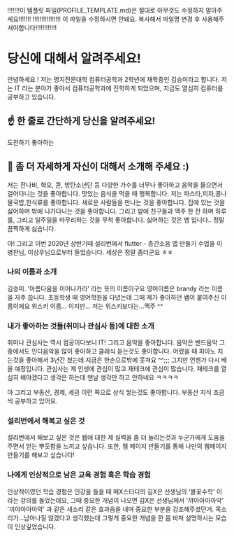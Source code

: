 !!!!!!!이 템플릿 파일(PROFILE_TEMPLATE.md)은 절대로 아무것도 수정하지 말아주세요!!!!!!!
!!!!!!!!!!!!!!!! 이 파일을 수정하시면 안돼요. 복사해서 파일명 변경 후 사용해주셔야합니다!!!!!!!!!!!!

# 당신에 대해서 알려주세요!
안녕하세요 ! 저는 명지전문대학 컴퓨터공학과 2학년에 재학중인 김승미라고 합니다. 
저는 IT 라는 분야가 좋아서 컴퓨터공학과에 진학하게 되었으며, 지금도 열심히 컴퓨터를 공부하고 있습니다. 

## ☝️ 한 줄로 간단하게 당신을 알려주세요!
도전하기 좋아하는 

## 🙌 좀 더 자세하게 자신이 대해서 소개해 주세요 :)
저는 잔나비, 혁오, 퀸, 방탄소년단 등 다양한 가수를 너무나 좋아하고 음악을 들으면서 걸어다니는 것을 좋아합니다.
맛있는 음식을 먹을 때 행복합니다. 저는 파스타,피자,콩나물국밥,한식류를 좋아합니다. 
새로운 사람들을 만나는 것을 좋아합니다. 집에 있는 것을 싫어하며 밖에 나가다니는 것을 좋아합니다.
그리고 밤에 친구들과 맥주 한 잔 하며 하루를, 그리고 일주일을 마무리하는 것을 무척 좋아합니다.
싫어하는 것은 뱀 입니다.. 정말 끔찍하게 싫습니다.

아! 그리고 이번 2020년 상반기때 설리번에서 flutter - 층간소음 앱 만들기 수업을 이병찬님, 이상우님으로부터 들었습니다.
세상은 정말 좁더군요 ㅎㅎ

### 나의 이름과 소개
김승미. '아름다움을 이어나가라' 라는 뜻의 이름이구요
영어이름은 brandy 라는 이름을 자주 씁니다. 초등학생 때 영어학원을 다녔는데 그때 제가 좋아하던 쌤이 붙여주신 이름이에요
위스키 이름... 이지만... 저는 위스키보다는...맥주 ^^ 

### 내가 좋아하는 것들(취미나 관심사 등)에 대한 소개
취미나 관심사는 역시 컴공이다보니 IT! 그리고 음악을 좋아합니다.
음악은 밴드음악 그중에서도 인디음악을 많이 좋아하고 클래식 듣는것도 좋아합니다.
어렸을 때 피아노 치는것을 좋아해서 3년간 쳤는데 지금은 한손으로밖에 못쳐요 ^^;;; 그치만 언젠가 다시 배울 예정입니다. 
관심사는 제 인생에 관심이 많고 재테크에 관심이 많습니다. 재테크를 열심히 해야겠다고 생각은 하는데 맨날 생각만 하고 안하네요 ㅋㅋㅋㅋ

아 그리고 부동산, 경제, 세금 이런 쪽으로 상식 쌓는것도 좋아합니다. 부동산 지식 조금씩 공부하고 있어요. 


### 설리번에서 해복고 싶은 것
설리번에서 해보고 싶은 것은 웹에 대한 제 실력을 좀 더 늘리는것과 누군가에게 도움을 주면서 얻는 뿌듯함을 느끼고 싶습니다.
또한, 웹 페이지 만들기를 통해 나만의 웹페이지 만들기를 해보고 싶습니다! 



### 나에게 인상적으로 남은 교육 경험 혹은 학습 경험
인상적이였던 학습 경험은 인강을 들을 때 메X스터디의 김X은 선생님의 '불꽃수학' 이라는 강의를 들었는데요, 
그때 중요한 개념이 나오면 김X은 선생님께서 '꺄아아아아악' '끼야아아아악' 과 같은 새소리 같은 효과음을 내며 중요한 부분을 강조해주셨던거.
목소리가...남아나질 않겠다고 생각했는데 그렇게 중요한 개념을 한 몸 바쳐 설명하시는 모습이 인상깊었습니다. 


